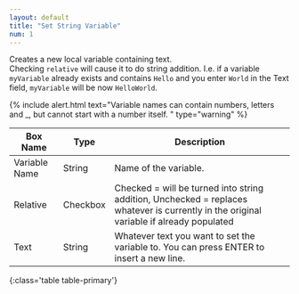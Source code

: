 ```yaml
---
layout: default
title: "Set String Variable"
num: 1
---
```


Creates a new local variable containing text.\
Checking `relative` will cause it to do string addition. I.e. if a variable `myVariable` already exists and contains `Hello` and you enter `World` in the Text field, `myVariable` will be now `HelloWorld`. 


{% include alert.html text="Variable names can contain numbers, letters and _, but cannot start with a number itself. " type="warning" %} 

| Box Name | Type | Description | 
|-------|--------|--------
| Variable Name | String | Name of the variable. |
|Relative|Checkbox|Checked = will be turned into string addition, Unchecked = replaces whatever is currently in the original variable if already populated
| Text | String | Whatever text you want to set the variable to. You can press ENTER to insert a new line.
{:class='table table-primary'}






